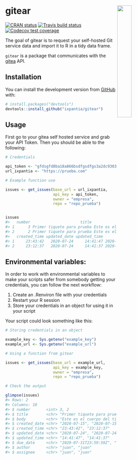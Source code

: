 
<!-- README.md is generated from README.Rmd. Please edit that file -->

# gitear <a href="https://ixpantia.github.io/gitear/"><img src="man/figures/gitear.png" align="right" width="30%"></a>

<!-- badges: start -->

[![CRAN
status](https://www.r-pkg.org/badges/version/gitear)](https://cran.r-project.org/package=gitear)
[![Travis build
status](https://travis-ci.org/ixpantia/gitear.svg?branch=master)](https://travis-ci.org/ixpantia/gitear)
[![Codecov test
coverage](https://codecov.io/gh/ixpantia/gitear/branch/master/graph/badge.svg)](https://codecov.io/gh/ixpantia/gitear?branch=master)
<!-- badges: end -->

The goal of gitear is to request your self-hosted Git service data and
import it to R in a tidy data frame.

`gitear` is a package that communicates with the
[gitea](https://gitea.io/en-us/) API.

## Installation

You can install the development version from
[GitHub](https://github.com/) with:

``` r
# install.packages("devtools")
devtools::install_github("ixpantia/gitear")
```

## Usage

First go to your gitea self hosted service and grab your API Token. Then
you should be able to the following:

``` r
# Credentials

api_token <- "gfdsgfd8ba18a866bsdfgsdfgs3a2dc9303453b0c92dcfb19"
url_ixpantia <- "https://prueba.com"

# Example function use

issues <- get_issues(base_url = url_ixpantia,
                     api_key = api_token,
                     owner = "empresa",
                     repo = "repo_prueba")


issues
#>   number                      title                          body created_date
#> 1      3 Primer tiquete para prueba Este es el cuerpo del tiquete   2020-07-15
#> 2      2 Primer tiquete para prueba Este es el cuerpo del tiquete   2020-07-15
#>   created_time updated_date updated_time             due_date author assignee
#> 1     23:43:42   2020-07-24     14:41:47 2020-07-31T23:59:59Z   juan     juan
#> 2     23:12:37   2020-07-24     14:41:37 2020-07-31T23:59:59Z   juan     juan
```

## **Environmental variables:**

In order to work with environmental variables to make your scripts safer
from somebody getting your credentials, you can follow the next
workflow:

1.  Create an .Renviron file with your credentials
2.  Restart your R session
3.  Store your credentials in an object for using it in your script

Your script could look something like this:

``` r
# Storing credentials in an object

example_key <- Sys.getenv("example_key")
example_url <- Sys.getenv("example_url")

# Using a function from gitear

issues <- get_issues(base_url = example_url,
                     api_key = example_key,
                     owner = "empresa",
                     repo = "repo_prueba")

# Check the output

glimpse(issues)
#> Rows: 2
#> Columns: 10
#> $ number       <int> 3, 2
#> $ title        <chr> "Primer tiquete para prueba", "Primer tiquete para prueba"
#> $ body         <chr> "Este es el cuerpo del tiquete", "Este es el cuerpo del t…
#> $ created_date <chr> "2020-07-15", "2020-07-15"
#> $ created_time <chr> "23:43:42", "23:12:37"
#> $ updated_date <chr> "2020-07-24", "2020-07-24"
#> $ updated_time <chr> "14:41:47", "14:41:37"
#> $ due_date     <chr> "2020-07-31T23:59:59Z", "2020-07-31T23:59:59Z"
#> $ author       <chr> "juan", "juan"
#> $ assignee     <chr> "juan", "juan"
```
